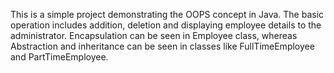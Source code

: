 This is a simple project demonstrating the OOPS concept in Java. The basic operation includes addition, deletion and displaying employee details to the administrator. Encapsulation can be seen
in Employee class, whereas Abstraction and inheritance can be seen in classes like FullTimeEmployee and PartTimeEmployee. 
